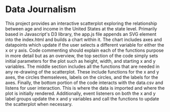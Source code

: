 # Data Journalism
This project provides an interactive scatterplot exploring the relationship between age and income in the United States at the state level. Primarily based in Javascript's D3 library, the app.js file appends an SVG element into the index.html and builds a chart within it. The chart includes axes and datapoints which update if the user selects a different variable for either the x or y axis. Code commenting should explain each of the functions purpose in more detail but as an overview, the top section of the code simply sets initial parameters for the plot such as height, width, and starting x and y variables. The middle section includes all the functions that are needed in any re-drawing of the scatterplot. These include functions for the x and y axes, the circles themseleves, labels on the circles, and the labels for the axes. Finally, the bottom portion of the code interacts with the data.csv and listens for user interaction. This is where the data is imported and where the plot is initially rendered. Additionally, event listeners on both the x and y label groups update the x and y variables and call the functions to update the scatterplot when necessary.
